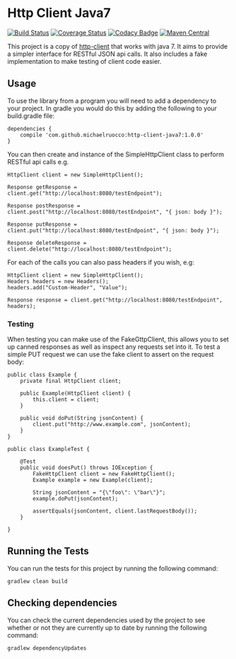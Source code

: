 # Http Client Java7

[![Build Status](https://travis-ci.org/michaelruocco/http-client-java7.svg?branch=master)](https://travis-ci.org/michaelruocco/http-client-java7)
[![Coverage Status](https://coveralls.io/repos/github/michaelruocco/http-client-java7/badge.svg?branch=master)](https://coveralls.io/github/michaelruocco/http-client-java7?branch=master)
[![Codacy Badge](https://api.codacy.com/project/badge/Grade/54ce00d4a4084dabba53f5e2c5ef9a01)](https://www.codacy.com/app/michael-ruocco/http-client-java7?utm_source=github.com&amp;utm_medium=referral&amp;utm_content=michaelruocco/http-client-java7&amp;utm_campaign=Badge_Grade)
[![Maven Central](https://maven-badges.herokuapp.com/maven-central/com.github.michaelruocco/http-client-java7/badge.svg)](https://maven-badges.herokuapp.com/maven-central/com.github.michaelruocco/http-client-java7)

This project is a copy of [http-client](https://github.com/michaelruocco/http-client) that works with java
7. It aims to provide a simpler interface for RESTful JSON api calls.
It also includes a fake implementation to make testing of client code easier.

## Usage

To use the library from a program you will need to add a dependency to your project. In
gradle you would do this by adding the following to your build.gradle file:

```
dependencies {
    compile 'com.github.michaelruocco:http-client-java7:1.0.0'
}
```

You can then create and instance of the SimpleHttpClient class to perform
RESTful api calls e.g.

```
HttpClient client = new SimpleHttpClient();

Response getResponse = client.get("http://localhost:8080/testEndpoint");

Response postResponse = client.post("http://localhost:8080/testEndpoint", "{ json: body }");

Response putResponse = client.put("http://localhost:8080/testEndpoint", "{ json: body }");

Response deleteResponse = client.delete("http://localhost:8080/testEndpoint");
```

For each of the calls you can also pass headers if you wish, e.g:

```
HttpClient client = new SimpleHttpClient();
Headers headers = new Headers();
headers.add("Custom-Header", "Value");

Response response = client.get("http://localhost:8080/testEndpoint", headers);
```

### Testing

When testing you can make use of the FakeGttpClient, this allows you to set
up canned responses as well as inspect any requests set into it. To test a
simple PUT request we can use the fake client to assert on the request body:

```
public class Example {
    private final HttpClient client;

    public Example(HttpClient client) {
        this.client = client;
    }

    public void doPut(String jsonContent) {
        client.put("http://www.example.com", jsonContent);
    }
}

public class ExampleTest {

    @Test
    public void doesPut() throws IOException {
        FakeHttpClient client = new FakeHttpClient();
        Example example = new Example(client);

        String jsonContent = "{\"foo\": \"bar\"}";
        example.doPut(jsonContent);

        assertEquals(jsonContent, client.lastRequestBody());
    }
    
}
```

## Running the Tests

You can run the tests for this project by running the following command:

```
gradlew clean build
```

## Checking dependencies

You can check the current dependencies used by the project to see whether
or not they are currently up to date by running the following command:

```
gradlew dependencyUpdates
```
